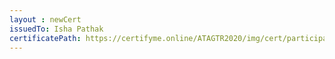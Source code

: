 ```yaml
--- 
layout : newCert 
issuedTo: Isha Pathak 
certificatePath: https://certifyme.online/ATAGTR2020/img/cert/participant/IshaPathak_db61c.png
--- 
```

